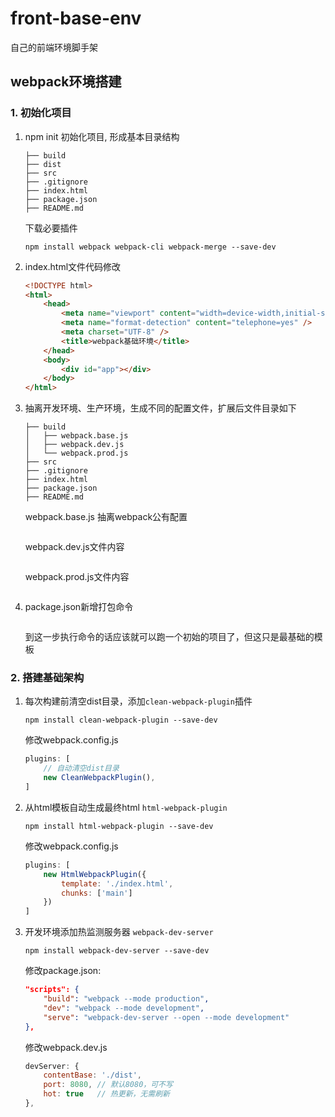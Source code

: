 # front-base-env
自己的前端环境脚手架

## webpack环境搭建

### 1. 初始化项目

1. npm init 初始化项目, 形成基本目录结构
	```
	├── build
	├── dist
	├── src
	├── .gitignore
	├── index.html
	├── package.json
	├── README.md
	```
	下载必要插件
	```
	npm install webpack webpack-cli webpack-merge --save-dev
	```
2. index.html文件代码修改
	```html
	<!DOCTYPE html>
	<html>
		<head>
			<meta name="viewport" content="width=device-width,initial-scale=1,user-scalable=0" />
			<meta name="format-detection" content="telephone=yes" />
			<meta charset="UTF-8" />
			<title>webpack基础环境</title>
		</head>
		<body>
			<div id="app"></div>
		</body>
	</html>
	```
2. 抽离开发环境、生产环境，生成不同的配置文件，扩展后文件目录如下
	```
	├── build
	│   ├── webpack.base.js
	│   ├── webpack.dev.js
	│   └── webpack.prod.js
	├── src
	├── .gitignore
	├── index.html
	├── package.json
	├── README.md

	```
	webpack.base.js 抽离webpack公有配置
	```js
	```
	webpack.dev.js文件内容
	```js
	```
	webpack.prod.js文件内容
	```js
	```
4. package.json新增打包命令
	```json
	```
	到这一步执行命令的话应该就可以跑一个初始的项目了，但这只是最基础的模板

### 2. 搭建基础架构
1. 每次构建前清空dist目录，添加`clean-webpack-plugin`插件
	```
	npm install clean-webpack-plugin --save-dev
	```
	修改webpack.config.js
	```js
	plugins: [
		// 自动清空dist目录
		new CleanWebpackPlugin(),
	]
	```
2. 从html模板自动生成最终html `html-webpack-plugin`
	```
	npm install html-webpack-plugin --save-dev
	```
	修改webpack.config.js
	```js
	plugins: [
		new HtmlWebpackPlugin({    
			template: './index.html',    
			chunks: ['main']
		})
	]
	```
3. 开发环境添加热监测服务器 `webpack-dev-server`
	```
	npm install webpack-dev-server --save-dev
	```
	修改package.json:
	```json
	"scripts": {
		"build": "webpack --mode production",
		"dev": "webpack --mode development",
		"serve": "webpack-dev-server --open --mode development"
	},
	```
	修改webpack.dev.js
	```js
	devServer: {
		contentBase: './dist',
		port: 8080,	// 默认8080，可不写
		hot: true	// 热更新，无需刷新
	},
	```